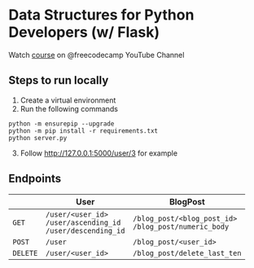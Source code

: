 # Data Structures for Python Developers (w/ Flask)
Watch [course](https://youtu.be/74NW-84BqbA) on @freecodecamp YouTube Channel

## Steps to run locally
1. Create a virtual environment
2. Run the following commands

```
python -m ensurepip --upgrade
python -m pip install -r requirements.txt
python server.py
```

3. Follow http://127.0.0.1:5000/user/3 for example

## Endpoints

<i></i>|User|BlogPost
---|---|---
`GET`|`/user/<user_id>`<br>`/user/ascending_id`<br>`/user/descending_id`|`/blog_post/<blog_post_id>`<br>`/blog_post/numeric_body`
`POST`|`/user`|`/blog_post/<user_id>`
`DELETE`|`/user/<user_id>`|`/blog_post/delete_last_ten`
